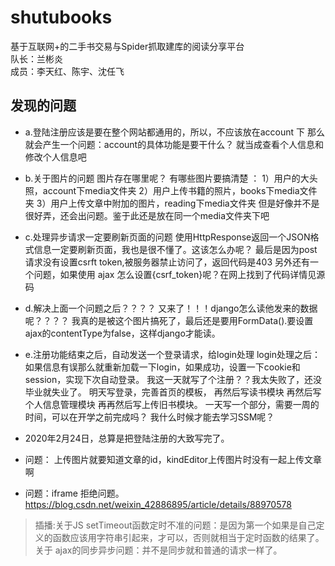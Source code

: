 ﻿# shutubooks
基于互联网+的二手书交易与Spider抓取建库的阅读分享平台  
队长：兰彬炎  
成员：李天红、陈宇、沈任飞

## 发现的问题
* a.登陆注册应该是要在整个网站都通用的，所以，不应该放在account 下
那么就会产生一个问题：account的具体功能是要干什么？
就当成查看个人信息和修改个人信息吧
* b.关于图片的问题
图片存在哪里呢？
有哪些图片要搞清楚 ：
    1）用户的大头照，account下media文件夹
    2）用户上传书籍的照片，books下media文件夹
    3）用户上传文章中附加的图片，reading下media文件夹
    但是好像并不是很好弄，还会出问题。鉴于此还是放在同一个media文件夹下吧
* c.处理异步请求一定要刷新页面的问题
使用HttpResponse返回一个JSON格式信息一定要刷新页面，我也是很不懂了。这该怎么办呢？
最后是因为post请求没有设置csrft token,被服务器禁止访问了，返回代码是403
另外还有一个问题，如果使用 ajax 怎么设置{csrf_token}呢？在网上找到了代码详情见源码
* d.解决上面一个问题之后？？？？
又来了！！！django怎么读他发来的数据呢？？？？
我真的是被这个图片搞死了，最后还是要用FormData().要设置 ajax的contentType为false，这样django才能读。
* e.注册功能结束之后，自动发送一个登录请求，给login处理
login处理之后：如果信息有误那么就重新加载一下login，如果成功，设置一下cookie和session，实现下次自动登录。
我这一天就写了个注册？？我太失败了，还没毕业就失业了。
明天写登录，完善首页的模板，
再然后写读书模块
再然后写个人信息管理模块
再再然后写上传旧书模块。
一天写一个部分，需要一周的时间，可以在开学之前完成吗？
我什么时候才能去学习SSM呢？
* 2020年2月24日，总算是把登陆注册的大致写完了。

* 问题：
上传图片就要知道文章的id，kindEditor上传图片时没有一起上传文章啊

* 问题：iframe 拒绝问题。https://blog.csdn.net/weixin_42886895/article/details/88970578

> 插播:关于JS setTimeout函数定时不准的问题：是因为第一个如果是自己定义的函数应该用字符串引起来，才可以，否则就相当于定时函数的结果了。
关于 ajax的同步异步问题：并不是同步就和普通的请求一样了。

